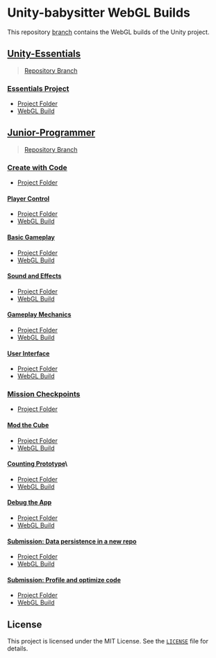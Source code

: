 # Unity-babysitter WebGL Builds

This repository [branch](https://github.com/DanyilT/Unity-babysitter/tree/WebGL-Builds) contains the WebGL builds of the Unity project.

## [Unity-Essentials](Unity-Essentials)

> [Repository Branch](https://github.com/DanyilT/Unity-babysitter/tree/Unity-Essentials)

### [Essentials Project](Unity-Essentials/Essentials%20Project)

- [Project Folder](https://github.com/DanyilT/Unity-babysitter/tree/Unity-Essentials/Essentials%20Project)
- [WebGL Build](https://danyilt.github.io/Unity-babysitter/Unity-Essentials/Essentials%20Project)

## [Junior-Programmer](Junior-Programmer)

> [Repository Branch](https://github.com/DanyilT/Unity-babysitter/tree/Junior-Programmer)

### [Create with Code](Junior-Programmer/Create%20with%20Code)

- [Project Folder](https://github.com/DanyilT/Unity-babysitter/tree/Junior-Programmer/Create%20with%20Code)

#### [Player Control](Junior-Programmer/Create%20with%20Code/Player%20Control)

- [Project Folder](https://github.com/DanyilT/Unity-babysitter/tree/Junior-Programmer/Create%20with%20Code/Player%20Control)
- [WebGL Build](https://danyilt.github.io/Unity-babysitter/Junior-Programmer/Create%20with%20Code/Player%20Control)

#### [Basic Gameplay](Junior-Programmer/Create%20with%20Code/Basic%20Gameplay)

- [Project Folder](https://github.com/DanyilT/Unity-babysitter/tree/Junior-Programmer/Create%20with%20Code/Basic%20Gameplay)
- [WebGL Build](https://danyilt.github.io/Unity-babysitter/Junior-Programmer/Create%20with%20Code/Basic%20Gameplay)

#### [Sound and Effects](Junior-Programmer/Create%20with%20Code/Sound%20and%20Effects)

- [Project Folder](https://github.com/DanyilT/Unity-babysitter/tree/Junior-Programmer/Create%20with%20Code/Sound%20and%20Effects)
- [WebGL Build](https://danyilt.github.io/Unity-babysitter/Junior-Programmer/Create%20with%20Code/Sound%20and%20Effects)

#### [Gameplay Mechanics](Junior-Programmer/Create%20with%20Code/Gameplay%20Mechanics)

- [Project Folder](https://github.com/DanyilT/Unity-babysitter/tree/Junior-Programmer/Create%20with%20Code/Gameplay%20Mechanics)
- [WebGL Build](https://danyilt.github.io/Unity-babysitter/Junior-Programmer/Create%20with%20Code/Gameplay%20Mechanics)

#### [User Interface](Junior-Programmer/Create%20with%20Code/User%20Interface)

- [Project Folder](https://github.com/DanyilT/Unity-babysitter/tree/Junior-Programmer/Create%20with%20Code/User%20Interface)
- [WebGL Build](https://danyilt.github.io/Unity-babysitter/Junior-Programmer/Create%20with%20Code/User%20Interface)


### [Mission Checkpoints](Junior-Programmer/Mission%20Checkpoint)

- [Project Folder](https://github.com/DanyilT/Unity-babysitter/tree/Junior-Programmer/Mission%20Checkpoint)

#### [Mod the Cube](Junior-Programmer/Mission%20Checkpoint/Mod%20the%20Cube)

- [Project Folder](https://github.com/DanyilT/Unity-babysitter/tree/Junior-Programmer/Mission%20Checkpoint/Mod%20the%20Cube)
- [WebGL Build](https://danyilt.github.io/Unity-babysitter/Junior-Programmer/Mission%20Checkpoint/Mod%20the%20Cube)

#### [Counting Prototype](Junior-Programmer/Mission%20Checkpoint/Counting%20Prototype)\

- [Project Folder](https://github.com/DanyilT/Unity-babysitter/tree/Junior-Programmer/Mission%20Checkpoint/Counting%20Prototype)
- [WebGL Build](https://danyilt.github.io/Unity-babysitter/Junior-Programmer/Mission%20Checkpoint/Counting%20Prototype)

#### [Debug the App](Junior-Programmer/Mission%20Checkpoint/Error%20Project)

- [Project Folder](https://github.com/DanyilT/Unity-babysitter/tree/Junior-Programmer/Mission%20Checkpoint/Error%20Project)
- [WebGL Build](https://danyilt.github.io/Unity-babysitter/Junior-Programmer/Mission%20Checkpoint/Error%20Project)

#### [Submission: Data persistence in a new repo](Junior-Programmer/Mission%20Checkpoint/Data-Persistence-Starter-Files)

- [Project Folder](https://github.com/DanyilT/Unity-babysitter/tree/Junior-Programmer/Mission%20Checkpoint/Data-Persistence-Starter-Files)
- [WebGL Build](https://danyilt.github.io/Unity-babysitter/Junior-Programmer/Mission%20Checkpoint/Data-Persistence-Starter-Files)

#### [Submission: Profile and optimize code](Junior-Programmer/Mission%20Checkpoint/Junior-Programmer-Starter-Files)

- [Project Folder](https://github.com/DanyilT/Unity-babysitter/tree/Junior-Programmer/Mission%20Checkpoint/Junior-Programmer-Starter-Files)
- [WebGL Build](https://danyilt.github.io/Unity-babysitter/Junior-Programmer/Mission%20Checkpoint/Junior-Programmer-Starter-Files)

## License

This project is licensed under the MIT License. See the [`LICENSE`](LICENSE) file for details.

